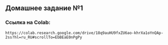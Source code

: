 ## Домашнее задание №1

### Ссылка на Colab:
    https://colab.research.google.com/drive/18q9auHU9fxZU6ao-khrXa1oYnQAp-2ss?hl=ru_RU#scrollTo=EbBEaE0nPgPy
